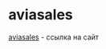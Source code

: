 # aviasales

[aviasales](https://maxchernyakovich.github.io/aviasales/src/index.html "сайт") - ссылка на сайт
